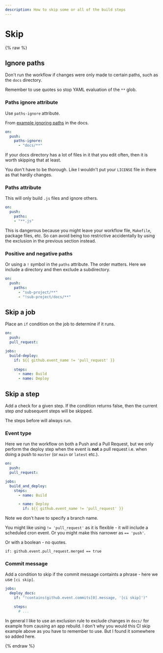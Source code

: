 ```yaml
---
description: How to skip some or all of the build steps
---
```

# Skip

{% raw %}


## Ignore paths

Don't run the workflow if changes were only made to certain paths, such as the `docs` directory.

Remember to use quotes so stop YAML evaluation of the `**` glob.

### Paths ignore attribute

Use `paths-ignore` attribute.

From [example ignoring paths](https://docs.github.com/en/free-pro-team@latest/actions/reference/workflow-syntax-for-github-actions#example-ignoring-paths) in the docs.

```yaml
on:
  push:
    paths-ignore:
      - "docs/**"
```

If your docs directory has a lot of files in it that you edit often, then it is worth skipping that at least.

You don't have to be thorough. Like I wouldn't put your `LICENSE` file in there as that hardly changes.

### Paths attribute

This will only build `.js` files and ignore others.

```yaml
on:
  push:
    paths:
    - "**.js"
```

This is dangerous because you might leave your workflow file, `Makefile`, package files, etc. So can avoid being too restrictive accidentally by using the exclusion in the previous section instead.

### Positive and negative paths

Or using a `!` symbol in the `paths` attribute. The order matters. Here we include a directory and then exclude a subdirectory.

```yaml
on:
  push:
    paths:
      - "sub-project/**"
      - "!sub-project/docs/**"
```

## Skip a job

Place an `if` condition on the job to determine if it runs.

```yaml
on:
  push:
  pull_request:

jobs:
  build-deploy:
    if: ${{ github.event_name != 'pull_request' }}
    
    steps:
      - name: Build
      - name: Deploy
```


## Skip a step

Add a check for a given step. If the condition returns false, then the current step _and_ subsequent steps will be skipped.

The steps before will always run. 

### Event type

Here we run the workflow on both a Push and a Pull Request, but we only perform the deploy step when the event is **not** a pull request i.e. when doing a push to `master` (or `main` or `latest` etc.). 

```yaml
on:
  push:
  pull_request:

jobs:
  build_and_deploy:
    steps:
      - name: Build

      - name: Deploy
        if: ${{ github.event_name != 'pull_request' }}
```

Note we don't have to specify a branch name. 

You might like using `!= 'pull_request'` as it is flexible - it will include a scheduled cron event. Or you might make this narrower as `== 'push'`.

Or with a boolean - no quotes.

```
if: github.event.pull_request.merged == true
```

### Commit message

Add a condition to skip if the commit message containts a phrase - here we use `[ci skip]`.

```yaml
jobs:
  deploy_docs:
    if: "!contains(github.event.commits[0].message, '[ci skip]')"

    steps:
      # ...
```

In general I like to use an exclusion rule to exclude changes in `docs/` for example from causing an app rebuild. I don't why you would this CI skip example above as you have to remember to use. But I found it somewhere so added here.

{% endraw %}
